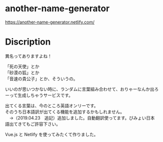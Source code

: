 # another-name-generator
https://another-name-generator.netlify.com/


# Discription
異名ってありますよね！  

「死の天使」とか  
「砂漠の狐」とか  
「音速の貴公子」とか、そういうの。  

いいのが思いつかない時に、ランダムに言葉組み合わせて、おりゃーなんか出ろーって生成しちゃうサービスです。  

出てくる言葉は、今のところ英語オンリーです。  
そのうち日本語訳が出てくる機能を追加するかもしれません。  
　→（2019.04.23　追記）追加しました。自動翻訳使ってます。びみょい日本語出てきてもご許容下さい。


Vue.js と Netlify を使ってみたくて作りました。

